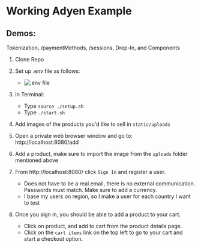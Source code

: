 # Working Adyen Example
## Demos:
Tokenization, /paymentMethods, /sessions, Drop-In, and Components

1. Clone Repo
2. Set up .env file as follows:
   - ![.env file](https://user-images.githubusercontent.com/108417082/180848572-75f4986d-8013-45f5-8878-74ee7030ba94.png)

3. In Terminal: 
    - Type `source ./setup.sh` 
    - Type  `./start.sh` 
    
4. Add images of the products you'd like to sell in `static/uploads`

5. Open a private web browser window and go to: http://localhost:8080/add

6. Add a product, make sure to import the image from the `uploads` folder mentioned above

7. From http://localhost:8080/ click `Sign In` and register a user.
   - Does not have to be a real email, there is no external communication. Passwords must match. Make sure to add a currency. 
   - I base my users on region, so I make a user for each country I want to test
   
8. Once you sign in, you should be able to add a product to your cart. 
   - Click on product, and add to cart from the product details page. 
   - Click on the `cart items` link on the top left to go to your cart and start a checkout option. 
 
